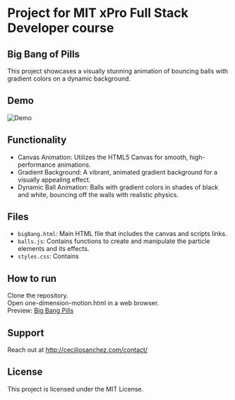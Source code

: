 # Project for MIT xPro Full Stack Developer course

## Big Bang of Pills

This project showcases a visually stunning animation of bouncing balls with gradient colors on a dynamic background.

## Demo
![Demo](path/to/demo.gif)

## Functionality

- Canvas Animation: Utilizes the HTML5 Canvas for smooth, high-performance animations.
- Gradient Background: A vibrant, animated gradient background for a visually appealing effect.
- Dynamic Ball Animation: Balls with gradient colors in shades of black and white, bouncing off the walls with realistic physics.


## Files

- `bigBang.html`: Main HTML file that includes the canvas and scripts links.
- `balls.js`: Contains functions to create and manipulate the particle elements and its effects.
- `styles.css`: Contains 

## How to run

Clone the repository.</br>
Open one-dimension-motion.html in a web browser.</br>
Preview: <a href="https://ceciliosanchez.com/github/xpro/big_bang_pills/bigBang.html" target="_blank">Big Bang Pills</a>

## Support

Reach out at http://ceciliosanchez.com/contact/

## License

This project is licensed under the MIT License.
